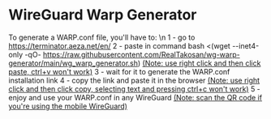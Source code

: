 # WireGuard Warp Generator
To generate a WARP.conf file, you'll have to:
\n 1 - go to https://terminator.aeza.net/en/
2 - paste in command bash <(wget --inet4-only -qO- https://raw.githubusercontent.com/RealTakosan/wg-warp-generator/main/wg_warp_generator.sh)
<ins>(Note: use right click and then click paste, ctrl+v won't work)</ins>
3 - wait for it to generate the WARP.conf installation link
4 - copy the link and paste it in the browser
<ins>(Note: use right click and then click copy, selecting text and pressing ctrl+c won't work)</ins>
5 - enjoy and use your WARP.conf in any WireGuard
<ins>(Note: scan the QR code if you're using the mobile WireGuard)</ins>
